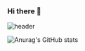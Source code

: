 ### Hi there 👋

![header](https://capsule-render.vercel.app/api?type=waving&color=auto&height=300&section=header&text=wooseok's%20github&fontSize=90)



![Anurag's GitHub stats](https://github-readme-stats-wooseok123.vercel.app/api?username=wooseok123)

<!--
**wooseok123/wooseok123** is a ✨ _special_ ✨ repository because its `README.md` (this file) appears on your GitHub profile.

Here are some ideas to get you started:

- 🔭 I’m currently working on ...
- 🌱 I’m currently learning ...
- 👯 I’m looking to collaborate on ...
- 🤔 I’m looking for help with ...
- 💬 Ask me about ...
- 📫 How to reach me: ...
- 😄 Pronouns: ...
- ⚡ Fun fact: ...
-->
